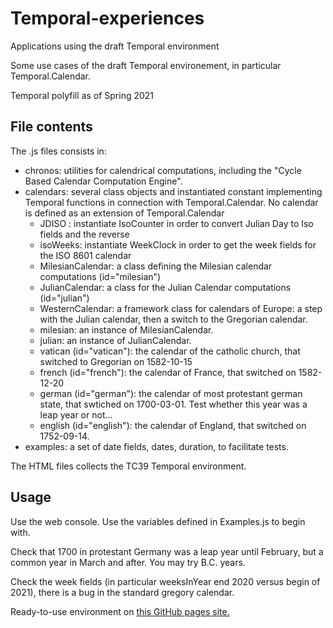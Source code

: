 # Temporal-experiences
Applications using the draft Temporal environment

Some use cases of the draft Temporal environement, in particular Temporal.Calendar.

Temporal polyfill as of Spring 2021

## File contents
The .js files consists in:
* chronos: utilities for calendrical computations, including the "Cycle Based Calendar Computation Engine".
* calendars: several class objects and instantiated constant implementing Temporal functions in connection with Temporal.Calendar.
No calendar is defined as an extension of Temporal.Calendar
  * JDISO : instantiate IsoCounter in order to convert Julian Day to Iso fields and the reverse
  * isoWeeks: instantiate WeekClock in order to get the week fields for the ISO 8601 calendar
  * MilesianCalendar: a class defining the Milesian calendar computations (id="milesian")
  * JulianCalendar: a class for the Julian Calendar computations (id="julian")
  * WesternCalendar: a framework class for calendars of Europe: a step with the Julian calendar, then a switch to the Gregorian calendar.
  * milesian: an instance of MilesianCalendar.
  * julian: an instance of JulianCalendar.
  * vatican (id="vatican"): the calendar of the catholic church, that switched to Gregorian on 1582-10-15
  * french (id="french"): the calendar of France, that switched on 1582-12-20
  * german (id="german"): the calendar of most protestant german state, that swtiched on 1700-03-01. Test whether this year was a leap year or not...
  * english (id="english"): the calendar of England, that switched on 1752-09-14. 
* examples: a set of date fields, dates, duration, to facilitate tests.

The HTML files collects the TC39 Temporal environment.

## Usage
Use the web console.
Use the variables defined in Examples.js to begin with.

Check that 1700 in protestant Germany was a leap year until February, but a common year in March and after.
You may try B.C. years.

Check the week fields (in particular weeksInYear end 2020 versus begin of 2021), there is a bug in the standard gregory calendar.

Ready-to-use environment on [this GitHub pages site.](https://louis-aime.github.io/Temporal-experiences/)
